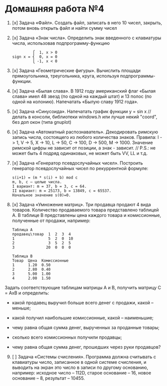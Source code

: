 # Домашняя работа №4

1. [x] Задача «Файл». Создать файл, записать в него 10 чисел, закрыть, потом вновь открыть файл и найти сумму чисел

2. [x] Задача «Знак числа». Определить знак введенного с клавиатуры числа, использовав подпрограмму-функцию
   
   ```
            ⎧  1, x > 0
   sign x = ⎨  0, x = 0
            ⎩ -1, x < 0
   ```

3. [x] Задача «Геометрические фигуры». Вычислить площади прямоугольника, треугольника, круга, используя подпрограммы-функции.

4. [x] Задача «Былая слава». В 1912 году американский флаг «Былая слава» имел 48 звезд (по одной на каждый штат) и 13 полос (по одной на колонию). Напечатать «Былую славу 1912 года».

5. [x] Задача «Синусоида». Напечатать график функции у = sin x // делать в консоли, библиотеки windows.h или лучше некий "coord", без доп окон (типа gnuplot)

6. [x] Задача «Автоматный распознаватель». Декодировать римскую запись числа, состоящего из любого количества знаков. Правила: I -> 1, V -> 5, X -> 10, L -> 50, C -> 100, D -> 500, M -> 1000. Значение римской цифры не зависит от позиции, а знак - зависит. // P.S.: не может быть 4 подряд одинаковых, не может быть VV, LL и т.д.

7. [x] Задача «Генератор псевдослучайных чисел». Построить генератор псевдослучайных чисел по рекуррентной формуле:
   
   ```
   s(i+1) = (m * s(i) + b) mod c
   m, b, c – целые числа.
   I вариант: m = 37, b = 3, c = 64. 
   II вариант: m = 25173, b = 13849, c = 65537.
   Начальное значение s(0)=0.
   ```

8. [x] Задача «Умножение матриц». Три продавца продают 4 вида товаров. Количество продаваемого товара представлено таблицей A. В таблице B представлены цена каждого товара и комиссионные, полученные от продажи, например:
   
   ```
   Таблица A
   продавец\товар  1  2  3  4
   1               5  2  0  10
   2               3  5  2  5
   3              20  0  0  0
   
   Таблица B
   Товар  Цена  Комиссионные
   1      1.20  0.50
   2      2.80  0.40
   3      5.00  1.00
   4      2.00  1.50
   ```

Задать соответствующие таблицам матрицы A и B, получить матрицу C = AхB и определить: 

- какой продавец выручил больше всего денег с продажи, какой – меньше;

- какой получил наибольшие комиссионные, какой – наименьшие;

- чему равна общая сумма денег, вырученных за проданные товары;

- сколько всего комиссионных получили продавцы;

- чему равна общая сумма денег, прошедших через руки продавцов?



9. [ ] Задача «Системы счисления». Программа должна считывать с клавиатуры число, записанное в одной системе счисления, и выводить на экран это число в записи по другому основанию, например: исходное число – 112D, старое основание – 16, новое основание – 8, результат – 10455.
